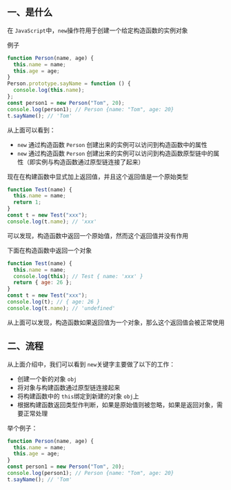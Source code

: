 ## 一、是什么

在 `JavaScript`中，`new`操作符用于创建一个给定构造函数的实例对象

例子

```js
function Person(name, age) {
  this.name = name;
  this.age = age;
}
Person.prototype.sayName = function () {
  console.log(this.name);
};
const person1 = new Person("Tom", 20);
console.log(person1); // Person {name: "Tom", age: 20}
t.sayName(); // 'Tom'
```

从上面可以看到：

- `new` 通过构造函数 `Person` 创建出来的实例可以访问到构造函数中的属性
- `new` 通过构造函数 `Person` 创建出来的实例可以访问到构造函数原型链中的属性（即实例与构造函数通过原型链连接了起来）

现在在构建函数中显式加上返回值，并且这个返回值是一个原始类型

```js
function Test(name) {
  this.name = name;
  return 1;
}
const t = new Test("xxx");
console.log(t.name); // 'xxx'
```

可以发现，构造函数中返回一个原始值，然而这个返回值并没有作用

下面在构造函数中返回一个对象

```js
function Test(name) {
  this.name = name;
  console.log(this); // Test { name: 'xxx' }
  return { age: 26 };
}
const t = new Test("xxx");
console.log(t); // { age: 26 }
console.log(t.name); // 'undefined'
```

从上面可以发现，构造函数如果返回值为一个对象，那么这个返回值会被正常使用

## 二、流程

从上面介绍中，我们可以看到 `new`关键字主要做了以下的工作：

- 创建一个新的对象 `obj`
- 将对象与构建函数通过原型链连接起来
- 将构建函数中的 `this`绑定到新建的对象 `obj`上
- 根据构建函数返回类型作判断，如果是原始值则被忽略，如果是返回对象，需要正常处理

举个例子：

```js
function Person(name, age) {
  this.name = name;
  this.age = age;
}
const person1 = new Person("Tom", 20);
console.log(person1); // Person {name: "Tom", age: 20}
t.sayName(); // 'Tom'
```
